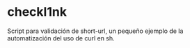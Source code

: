 # checkl1nk
Script para validación de short-url, un pequeño ejemplo de la automatización del uso de curl en sh.
